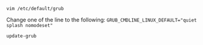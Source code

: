 `vim /etc/default/grub`

Change one of the line to the following:
`GRUB_CMDLINE_LINUX_DEFAULT="quiet splash nomodeset"`

`update-grub`